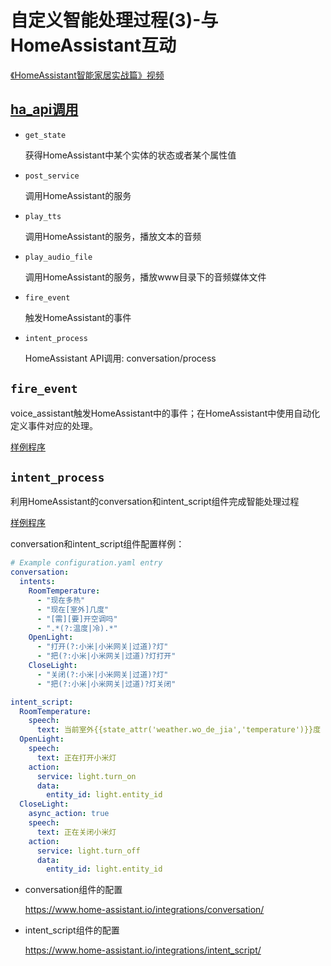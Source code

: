 # 自定义智能处理过程(3)-与HomeAssistant互动

[《HomeAssistant智能家居实战篇》视频](https://study.163.com/course/courseLearn.htm?courseId=1006189053&share=2&shareId=400000000624093#/learn/video?lessonId=1282004117&courseId=1006189053)

## [ha_api调用](https://github.com/zhujisheng/hassio-addons/blob/master/voice_assistant/DOCS.md#ha_apipy)

- `get_state`

  获得HomeAssistant中某个实体的状态或者某个属性值

- `post_service`

  调用HomeAssistant的服务

- `play_tts`

  调用HomeAssistant的服务，播放文本的音频

- `play_audio_file`

  调用HomeAssistant的服务，播放www目录下的音频媒体文件

- `fire_event`

  触发HomeAssistant的事件

- `intent_process`

  HomeAssistant API调用: conversation/process

## `fire_event`

voice_assistant触发HomeAssistant中的事件；在HomeAssistant中使用自动化定义事件对应的处理。

[样例程序](https://github.com/zhujisheng/hassio-addons/blob/master/voice_assistant/process_programs/process_ha_event.py)

## `intent_process`

利用HomeAssistant的conversation和intent_script组件完成智能处理过程

[样例程序](https://github.com/zhujisheng/hassio-addons/blob/master/voice_assistant/process_programs/process_ha_intent.py)

conversation和intent_script组件配置样例：
```yaml
# Example configuration.yaml entry
conversation:
  intents:
    RoomTemperature:
      - "现在多热"
      - "现在[室外]几度"
      - "[需][要]开空调吗"
      - ".*(?:温度|冷).*"
    OpenLight:
      - "打开(?:小米|小米网关|过道)?灯"
      - "把(?:小米|小米网关|过道)?灯打开"
    CloseLight:
      - "关闭(?:小米|小米网关|过道)?灯"
      - "把(?:小米|小米网关|过道)?灯关闭"

intent_script:
  RoomTemperature:
    speech:
      text: 当前室外{{state_attr('weather.wo_de_jia','temperature')}}度
  OpenLight:
    speech:
      text: 正在打开小米灯
    action:
      service: light.turn_on
      data: 
        entity_id: light.entity_id
  CloseLight:
    async_action: true
    speech:
      text: 正在关闭小米灯
    action:
      service: light.turn_off
      data: 
        entity_id: light.entity_id
```

- conversation组件的配置

  https://www.home-assistant.io/integrations/conversation/

- intent_script组件的配置

  https://www.home-assistant.io/integrations/intent_script/